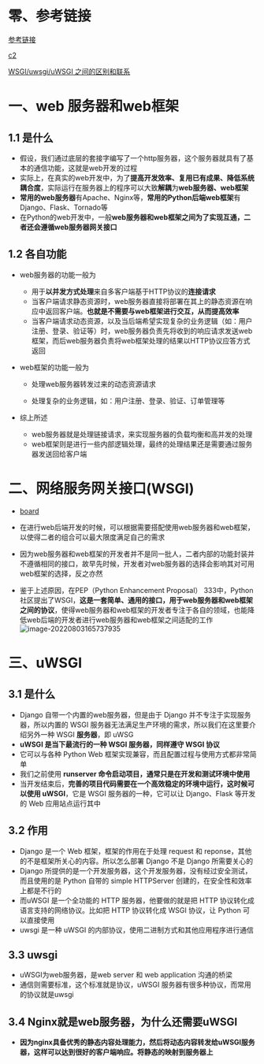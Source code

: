 # 零、参考链接

[参考链接](https://blog.csdn.net/weixin_37780776/article/details/106041458?ops_request_misc=&request_id=&biz_id=102&utm_term=web%20server%20%E5%92%8C%20web%20%E6%A1%86%E6%9E%B6%E7%9A%84%E5%85%B3%E7%B3%BB&utm_medium=distribute.pc_search_result.none-task-blog-2~all~sobaiduweb~default-0-106041458.142^v39^pc_rank_34_2&spm=1018.2226.3001.4187)

[c2](https://blog.csdn.net/weixin_42134789/article/details/115713572?ops_request_misc=%257B%2522request%255Fid%2522%253A%2522166080141816781685356674%2522%252C%2522scm%2522%253A%252220140713.130102334..%2522%257D&request_id=166080141816781685356674&biz_id=0&utm_medium=distribute.pc_search_result.none-task-blog-2~all~top_positive~default-1-115713572-null-null.142^v41^pc_rank_34_1,185^v2^control&utm_term=uwsgi&spm=1018.2226.3001.4187)

[WSGI/uwsgi/uWSGI 之间的区别和联系](https://blog.csdn.net/weixin_45455015/article/details/100113330?ops_request_misc=%257B%2522request%255Fid%2522%253A%2522166176422116782414965200%2522%252C%2522scm%2522%253A%252220140713.130102334..%2522%257D&request_id=166176422116782414965200&biz_id=0&utm_medium=distribute.pc_search_result.none-task-blog-2~all~baidu_landing_v2~default-1-100113330-null-null.142^v42^pc_rank_34,185^v2^control&utm_term=uwsgi%20%E5%92%8C%20wsgi%E7%9A%84%E5%8C%BA%E5%88%AB&spm=1018.2226.3001.4187)

# 一、web 服务器和web框架

## 1.1 是什么

- 假设，我们通过底层的套接字编写了一个http服务器，这个服务器就具有了基本的通信功能，这就是web开发的过程
- 实际上，在真实的web开发中，为了**提高开发效率、复用已有成果、降低系统耦合度**，实际运行在服务器上的程序可以大致**解耦**为**web服务器、web框架**
- **常用的web服务器**有Apache、Nginx等，**常用的Python后端web框架**有Django、Flask、Tornado等
- 在Python的web开发中，一般**web服务器和web框架之间为了实现互通，二者还会遵循web服务器网关接口**

## 1.2 各自功能

- web服务器的功能一般为

  - 用于**以并发方式处理**来自多客户端基于HTTP协议的**连接请求**
  - 当客户端请求静态资源时，web服务器直接将部署在其上的静态资源在响应中返回客户端。**也就是不需要与web框架进行交互，从而提高效率**
  - 当客户端请求动态资源，以及当后端希望实现复杂的业务逻辑（如：用户注册、登录、验证等）时，web服务器负责先将收到的响应请求发送web框架，而后web服务器负责将web框架处理的结果以HTTP协议应答方式返回

- web框架的功能一般为

  - 处理web服务器转发过来的动态资源请求

  - 处理复杂的业务逻辑，如：用户注册、登录、验证、订单管理等

- 综上所述

  - web服务器就是处理链接请求，来实现服务器的负载均衡和高并发的处理
  - web框架则是进行一些内部逻辑处理，最终的处理结果还是需要通过服务器发送回给客户端

# 二、网络服务网关接口(WSGI)

- [board](https://boardmix.cn/app/editor/6GzdgQW3KurrIEiwwKob2A)

- 在进行web后端开发的时候，可以根据需要搭配使用web服务器和web框架，以使得二者的组合可以最大限度满足自己的需求
- 因为web服务器和web框架的开发者并不是同一批人，二者内部的功能封装并不遵循相同的接口，故早先时候，开发者对web服务器的选择会影响其对可用web框架的选择，反之亦然
- 鉴于上述原因，在PEP（Python Enhancement Proposal） 333中，Python社区提出了WSGI，**这是一套简单、通用的接口，用于web服务器和web框架之间的协议**，使得web服务器和web框架的开发者专注于各自的领域，也能降低web后端的开发者进行web服务器和web框架之间适配的工作![image-20220803165737935](https://yrecord.oss-cn-hangzhou.aliyuncs.com/picture/202208031657034.png)

# 三、uWSGI

## 3.1 是什么

- Django 自带一个内置的web服务器，但是由于 Django 并不专注于实现服务器，所以内置的 WSGI 服务器无法满足生产环境的需求，所以我们在这里要介绍另外一种 WSGI **服务器**，即 uWSG
- **uWSGI 是当下最流行的一种 WSGI 服务器，同样遵守 WSGI 协议**
- 它可以与各种 Python Web 框架实现兼容，而且配置过程与使用方式都非常简单
- 我们之前使用 **runserver 命令启动项目，通常只是在开发和测试环境中使用**
- 当开发结束后，**完善的项目代码需要在一个高效稳定的环境中运行，这时候可以使用 uWSGI**，它是 WSGI 服务器的一种，它可以让 Django、Flask 等开发的 Web 应用站点运行其中

## 3.2 作用

- Django 是一个 Web 框架，框架的作用在于处理 request 和 reponse，其他的不是框架所关心的内容。所以怎么部署 Django 不是 Django 所需要关心的
- Django 所提供的是一个开发服务器，这个开发服务器，没有经过安全测试，而且使用的是 Python 自带的 simple HTTPServer 创建的，在安全性和效率上都是不行的
- 而uWSGI 是一个全功能的 HTTP 服务器，他要做的就是把 HTTP 协议转化成语言支持的网络协议。比如把 HTTP 协议转化成 WSGI 协议，让 Python 可以直接使用
- uwsgi 是一种 uWSGI 的内部协议，使用二进制方式和其他应用程序进行通信

## 3.3 uwsgi

- uWSGI为web服务器，是web server 和 web application 沟通的桥梁
- 通信则需要标准，这个标准就是协议，uWSGI  服务器有很多种协议，而常用的协议就是uwsgi

## 3.4 Nginx就是web服务器，为什么还需要uWSGI

- **因为nginx具备优秀的静态内容处理能力，然后将动态内容转发给uWSGI服务器，这样可以达到很好的客户端响应。将静态的映射到服务器上**